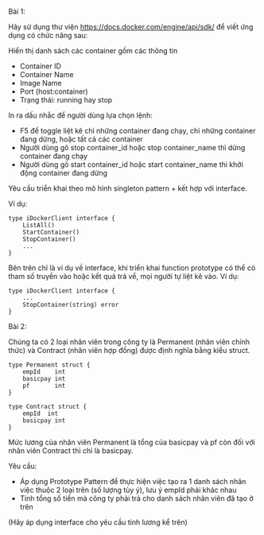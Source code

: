 Bài 1: 

Hãy sử dụng thư viện https://docs.docker.com/engine/api/sdk/ để viết ứng dụng có chức năng sau:

Hiển thị danh sách các container gồm các thông tin
- Container ID
- Container Name
- Image Name
- Port (host:container)
- Trạng thái: running hay stop

In ra dấu nhắc để người dùng lựa chọn lệnh:
- F5 để toggle liệt kê chỉ những container đang chạy, chỉ những container đang dừng, hoặc tất cả các container
- Người dùng gõ stop container_id hoặc stop container_name thì dừng container đang chạy
- Người dùng gõ start container_id hoặc start container_name thì khởi động container đang dừng

Yêu cầu triển khai theo mô hình singleton pattern + kết hợp với interface. 

Ví dụ:

    type iDockerClient interface {
        ListAll()
        StartContainer()
        StopContainer()
        ...
    }
Bên trên chỉ là ví dụ về interface, khi triển khai function prototype có thể có tham số truyền vào hoặc kết quả trả về, mọi người tự liệt kê vào. 
Ví dụ:

    type iDockerClient interface {
        ...
        StopContainer(string) error
    }

Bài 2: 

Chúng ta có 2 loại nhân viên trong công ty là Permanent (nhân viên chính thức) và Contract (nhân viên hợp đồng) được định nghĩa bằng kiểu struct.

    type Permanent struct {
        empId    int
        basicpay int
        pf       int
    }

    type Contract struct {
        empId  int
        basicpay int
    }
Mức lương của nhân viên Permanent là tổng của basicpay và pf còn đối với nhân viên Contract thì chỉ là basicpay.

Yêu cầu:
- Áp dụng Prototype Pattern để thực hiện việc tạo ra 1 danh sách nhân việc thuộc 2 loại trên (số lượng tùy ý), lưu ý empId phải khác nhau
- Tính tổng số tiền mà công ty phải trả cho danh sách nhân viên đã tạo ở trên

(Hãy áp dụng interface cho yêu cầu tính lương kể trên)

